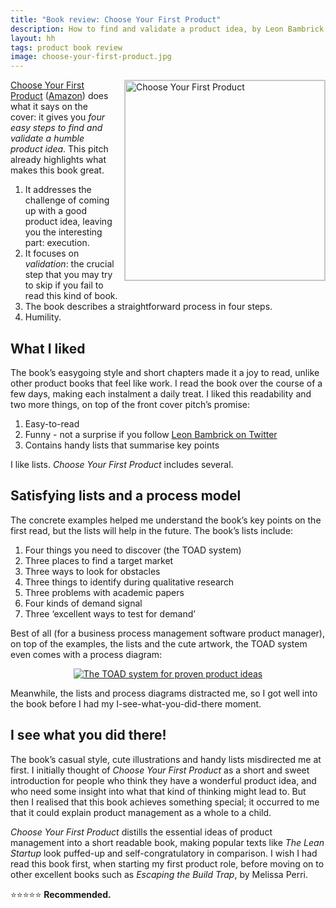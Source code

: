 ```yaml
---
title: "Book review: Choose Your First Product"
description: How to find and validate a product idea, by Leon Bambrick (@secretGeek)
layout: hh
tags: product book review
image: choose-your-first-product.jpg
---
```


<a href="https://yourfirstproduct.com/"><img src="choose-your-first-product.jpg" alt="Choose Your First Product" style="width:320px;float:right;margin:0 0 1em 1em;border:1px solid #ccc"></a>

[Choose Your First Product](https://yourfirstproduct.com)
([Amazon](https://www.amazon.com/exec/obidos/ASIN/1987475356/secretGeek-20))
does what it says on the cover:
it gives you _four easy steps to find and validate a humble product idea_.
This pitch already highlights what makes this book great.

1. It addresses the challenge of coming up with a good product idea, leaving you the interesting part: execution.
2. It focuses on _validation_: the crucial step that you may try to skip if you fail to read this kind of book.
3. The book describes a straightforward process in four steps.
4. Humility.

## What I liked

The book’s easygoing style and short chapters made it a joy to read, unlike other product books that feel like work.
I read the book over the course of a few days, making each instalment a daily treat.
I liked this readability and two more things, on top of the front cover pitch’s promise:

1. Easy-to-read
2. Funny - not a surprise if you follow [Leon Bambrick on Twitter](https://twitter.com/secretGeek)
3. Contains handy lists that summarise key points

I like lists.
_Choose Your First Product_ includes several.

## Satisfying lists and a process model

The concrete examples helped me understand the book’s key points on the first read, but the lists will help in the future.
The book’s lists include:

1. Four things you need to discover (the TOAD system)
2. Three places to find a target market
3. Three ways to look for obstacles
4. Three things to identify during qualitative research
5. Three problems with academic papers
6. Four kinds of demand signal
7. Three ‘excellent ways to test for demand’

Best of all (for a business process management software product manager), on top of the examples, the lists and the cute artwork, the TOAD system even comes with a process diagram:

<p style="text-align:center"><a href="https://yourfirstproduct.com/Tools/TOAD"><img src="choose-your-first-product-process.png" alt="The TOAD system for proven product ideas"></a></p>

Meanwhile, the lists and process diagrams distracted me, so
I got well into the book before I had my I-see-what-you-did-there moment.

## I see what you did there!

The book’s casual style, cute illustrations and handy lists misdirected me at first.
I initially thought of _Choose Your First Product_ as a short and sweet introduction for people who think they have a wonderful product idea, and who need some insight into what that kind of thinking might lead to.
But then I realised that this book achieves something special;
it occurred to me that it could explain product management as a whole to a child.

_Choose Your First Product_ distills the essential ideas of product management into a short readable book, making popular texts like _The Lean Startup_ look puffed-up and self-congratulatory in comparison.
I wish I had read this book first, when starting my first product role, before moving on to other excellent books such as _Escaping the Build Trap_, by Melissa Perri.

⭐️⭐️⭐️⭐️⭐️ **Recommended.**
